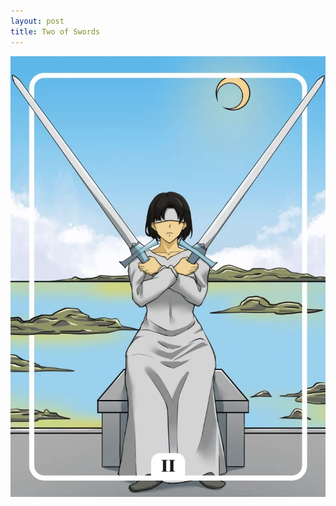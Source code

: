 ```yaml
---
layout: post
title: Two of Swords
---
```


![](../images/Two-of-Swords-Tarot-Card-Meaning-732x1024.webp)
